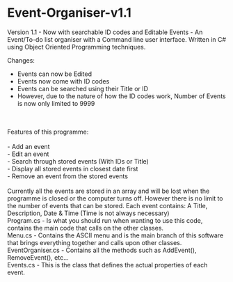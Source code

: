 # Event-Organiser-v1.1
Version 1.1 - Now with searchable ID codes and Editable Events - An Event/To-do list organiser with a Command line user interface. Written in C# using Object Oriented Programming techniques.
<br>

Changes:
- Events can now be Edited<br>
- Events now come with ID codes<br>
- Events can be searched using their Title or ID<br>
- However, due to the nature of how the ID codes work, Number of Events is now only limited to 9999<br>

<br>
<br>
Features of this programme:
<br>
<br>
- Add an event<br>
- Edit an event<br>
- Search through stored events (With IDs or Title)<br>
- Display all stored events in closest date first<br>
- Remove an event from the stored events<br>
<br>
Currently all the events are stored in an array and will be lost when the programme is closed or the computer turns off. However there is no limit to the number of events that can be stored. Each event contains: A Title, Description, Date & Time (Time is not always necessary)

<br>
Program.cs - Is what you should run when wanting to use this code, contains the main code that calls on the other classes.<br>
Menu.cs - Contains the ASCII menu and is the main branch of this software that brings everything together and calls upon other classes.<br>
EventOrganiser.cs - Contains all the methods such as AddEvent(), RemoveEvent(), etc...<br>
Events.cs - This is the class that defines the actual properties of each event.<br>


